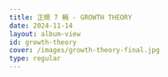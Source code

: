 ```yaml
---
title: 正規 7 輯 - GROWTH THEORY
date: 2024-11-14
layout: album-view
id: growth-theory
cover: /images/growth-theory-final.jpg
type: regular
---
```

